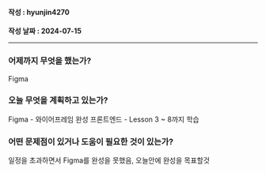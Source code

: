 #### 작성 : hyunjin4270

**작성 날짜 : 2024-07-15**

---

### 어제까지 무엇을 했는가?
Figma

### 오늘 무엇을 계획하고 있는가?
Figma
    - 와이어프레임 완성
프론트엔드
    - Lesson 3 ~ 8까지 학습

### 어떤 문제점이 있거나 도움이 필요한 것이 있는가?
일정을 초과하면서 Figma를 완성을 못했음, 오늘안에 완성을 목표할것
